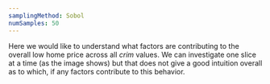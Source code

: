 ```yaml
---
samplingMethod: Sobol
numSamples: 50
---
```


Here we would like to understand what factors are contributing to the overall
low home price across all *crim* values. We can investigate one slice at a
time (as the image shows) but that does not give a good intuition overall
as to which, if any factors contribute to this behavior.

